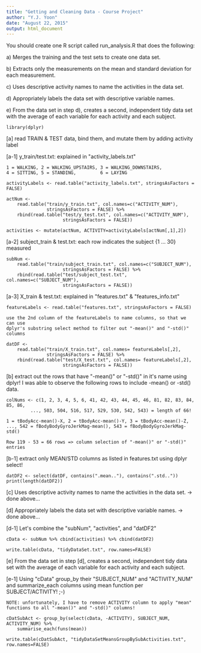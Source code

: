 ```yaml
---
title: "Getting and Cleaning Data - Course Project"
author: "Y.J. Yoon"
date: "August 22, 2015"
output: html_document
---
```


 You should create one R script called run_analysis.R that does the following:
 
 a) Merges the training and the test sets to create one data set.
 
 b) Extracts only the measurements on the mean and standard deviation for each 
    measurement.
    
 c) Uses descriptive activity names to name the activities in the data set.
 
 d) Appropriately labels the data set with descriptive variable names.
 
 e) From the data set in step d), creates a second, independent tidy data set 
    with the average of each variable for each activity and each subject.
    

```{r}
library(dplyr)
```

 [a] read TRAIN & TEST data, bind them, and mutate them by adding activity label
 
   [a-1] y_train/test.txt: explained in "activity_labels.txt"
   
    1 = WALKING, 2 = WALKING_UPSTAIRS, 3 = WALKING_DOWNSTAIRS,
    4 = SITTING, 5 = STANDING,         6 = LAYING

```{r}
activityLabels <- read.table("activity_labels.txt", stringsAsFactors = FALSE)

actNum <- 
    read.table("train/y_train.txt", col.names=c("ACTIVITY_NUM"), 
               stringsAsFactors = FALSE) %>%
    rbind(read.table("test/y_test.txt", col.names=c("ACTIVITY_NUM"), 
                     stringsAsFactors = FALSE))

activities <- mutate(actNum, ACTIVITY=activityLabels[actNum[,1],2])
```

   [a-2] subject_train & test.txt: each row indicates the subject {1 ... 30} measured
   
```{r}
subNum <- 
    read.table("train/subject_train.txt", col.names=c("SUBJECT_NUM"), 
                     stringsAsFactors = FALSE) %>%
    rbind(read.table("test/subject_test.txt", col.names=c("SUBJECT_NUM"), 
                     stringsAsFactors = FALSE))
```

   [a-3] X_train & test.txt: explained in "features.txt" & "features_info.txt"
   
```{r}
featureLabels <- read.table("features.txt", stringsAsFactors = FALSE)
```

    use the 2nd column of the featureLabels to name columns, so that we can use
    dplyr's substring select method to filter out "-mean()" and "-std()" columns
  
```{r}
datDF <- 
    read.table("train/X_train.txt", col.names= featureLabels[,2], 
               stringsAsFactors = FALSE) %>%
    rbind(read.table("test/X_test.txt", col.names= featureLabels[,2], 
                     stringsAsFactors = FALSE))
```

 [b] extract out the rows that have "-mean()" or "-std()" in it's name using dplyr!
 I was able to observe the following rows to include -mean() or -std() data.
 
    colNums <- c(1, 2, 3, 4, 5, 6, 41, 42, 43, 44, 45, 46, 81, 82, 83, 84, 85, 86,
             ..., 503, 504, 516, 517, 529, 530, 542, 543) = length of 66!
    
    1 = tBodyAcc-mean()-X, 2 = tBodyAcc-mean()-Y, 3 = tBodyAcc-mean()-Z,
    ..., 542 = fBodyBodyGyroJerkMag-mean(), 543 = fBodyBodyGyroJerkMag-std()
    
    Row 119 - 53 = 66 rows => column selection of "-mean()" or "-std()" entries

 [b-1] extract only MEAN/STD columns as listed in features.txt using dplyr select!

```{r}
datDF2 <- select(datDF, contains(".mean.."), contains(".std.."))
print(length(datDF2))
```

 [c] Uses descriptive activity names to name the activities in the data set.
   -> done above...
   
 [d] Appropriately labels the data set with descriptive variable names.
   -> done above...
   
   [d-1] Let's combine the "subNum", "activities", and "datDF2"
   
```{r}
cData <- subNum %>% cbind(activities) %>% cbind(datDF2)

write.table(cData, "tidyDataSet.txt", row.names=FALSE)
```

 [e] From the data set in step [d], creates a second, independent tidy data set 
   with the average of each variable for each activity and each subject.
   
   [e-1] Using "cData" group_by their "SUBJECT_NUM" and "ACTIVITY_NUM" and
        summarize_each columns using mean function per SUBJECT/ACTIVITY! ;-)
        
    NOTE: unfortunately, I have to remove ACTIVITY column to apply "mean"
    functions to all "-mean()" and "-std()" columns!
    
```{r}
cDatSubAct <- group_by(select(cData, -ACTIVITY), SUBJECT_NUM, ACTIVITY_NUM) %>% 
    summarise_each(funs(mean))
    
write.table(cDatSubAct, "tidyDataSetMeansGroupBySubActivities.txt", row.names=FALSE)
```


